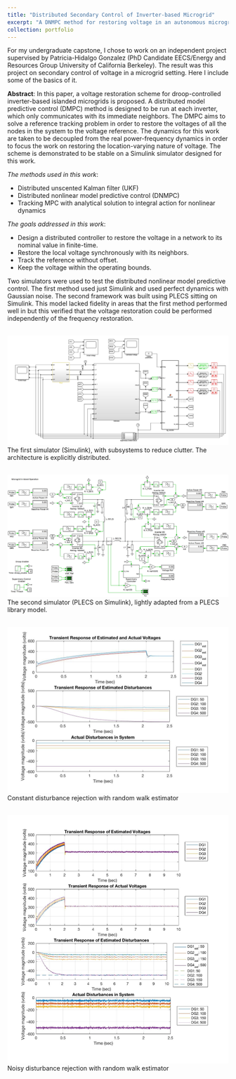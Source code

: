 ```yaml
---
title: "Distributed Secondary Control of Inverter-based Microgrid"
excerpt: "A DNMPC method for restoring voltage in an autonomous microgrid<br/><img src='/images/simulink_plant.jpg'>"
collection: portfolio
---
```

For my undergraduate capstone, I chose to work on an independent project supervised by Patricia-Hidalgo Gonzalez
(PhD Candidate EECS/Energy and Resources Group University of California Berkeley). The result was this project on
secondary control of voltage in a microgrid setting. Here I include some of the basics of it.

__Abstract__:
In this paper, a voltage restoration scheme for droop-controlled inverter-based islanded microgrids is proposed.
A distributed model predictive control (DMPC) method is designed to be run at each inverter, which only communicates
with its immediate neighbors. The DMPC aims to solve a reference tracking problem in order to restore the voltages of
all the nodes in the system to the voltage reference. The dynamics for this work are taken to be decoupled from the real
power-frequency dynamics in order to focus the work on restoring the location-varying nature of voltage. The scheme is
demonstrated to be stable on a Simulink simulator designed for this work.

_The methods used in this work_:
* Distributed unscented Kalman filter (UKF)
* Distributed nonlinear model predictive control (DNMPC)
* Tracking MPC with analytical solution to integral action for nonlinear dynamics

_The goals addressed in this work_:
* Design a distributed controller to restore the voltage in a network to its nominal value in finite-time.
* Restore the local voltage synchronously with its neighbors.
* Track the reference without offset.
* Keep the voltage within the operating bounds.


Two simulators were used to test the distributed nonlinear model predictive control. The first method used just 
Simulink and used perfect dynamics with Gaussian noise. The second framework was built using PLECS sitting on Simulink. 
This model lacked fidelity in areas that the first method performed well in but this verified that the voltage 
restoration could be performed independently of the frequency restoration. 

<br/><img src='/images/simulink_plant.jpg'>
The first simulator (Simulink), with subsystems to reduce clutter. The architecture is explicitly distributed.

<br/><img src='/images/plecs_model.jpg'>
The second simulator (PLECS on Simulink), lightly adapted from a PLECS library model.

<br/><img src='/images/simulink_integral_action.jpg'>
Constant disturbance rejection with random walk estimator

<br/><img src='/images/simulink_integral_action_noisy.jpg'>
Noisy disturbance rejection with random walk estimator

